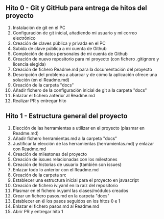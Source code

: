 ## Hito 0 - Git y GitHub para entrega de hitos del proyecto

<ol>
<li>Instalación de git en el PC</li>
<li>Configuración de git inicial, añadiendo mi usuario y mi correo electrónico</li>
<li>Creación de claves pública y privada en el PC </li>
<li>Subida de clave pública a mi cuenta de Github</li>
<li>Compleción de datos personales de mi cuenta de Github</li>
<li>Creación de nuevo repositorio para mi proyecto (con fichero .gitignore y licencia elegida)</li>
<li>Creación de fichero Readme.md para la documentación del proyecto</li>
<li>Descripción del problema a abarcar y de cómo la aplicación ofrece una solución (en el Readme.md)</li>
<li>Creación de la carpeta "docs"</li>
<li>Añadir fichero de la configuración inicial de git a la carpeta "docs"</li>
<li>Enlazar el fichero anterior al Readme.md</li>
<li>Realizar PR y entregar hito</li>
</ol>


## Hito 1 - Estructura general del proyecto

<ol>
<li>Elección de las herramientas a utilizar en el proyecto (plasmar en Readme.md)</li>
<li>Añadir fichero herramientas.md a la carpeta "docs"</li>
<li>Justificar la elección de las herramientas (herramientas.md) y enlazar con Readme.md</li>
<li>Creación de milestones del proyecto</li>
<li>Creación de issues relacionadas con los milestones</li>
<li>Creación de historias de usuario (también son issues)</li>
<li>Enlazar todo lo anterior con el Readme.md</li>
<li>Creación de la carpeta src</li>
<li>Establecer una estructura inicial para el proyecto en javascript</li>
<li>Creación de fichero iv.yaml en la raíz del repositorio</li>
<li>Plasmar en el fichero iv.yaml las clases/módulos creados</li>
<li>Crear un fichero pasos.md en la carpeta "docs"</li>
<li>Establecer en él los pasos seguidos en los hitos 0 e 1</li>
<li>Enlazar el fichero pasos.md al Readme.md</li>
<li>Abrir PR y entregar hito 1</li>
</ol>
